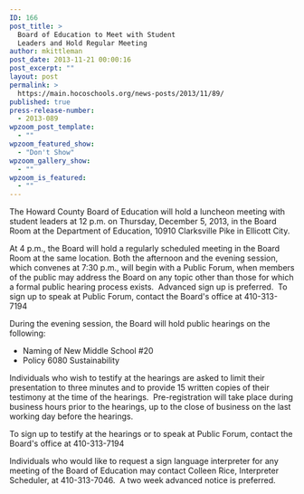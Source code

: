 ```yaml
---
ID: 166
post_title: >
  Board of Education to Meet with Student
  Leaders and Hold Regular Meeting
author: mkittleman
post_date: 2013-11-21 00:00:16
post_excerpt: ""
layout: post
permalink: >
  https://main.hocoschools.org/news-posts/2013/11/89/
published: true
press-release-number:
  - 2013-089
wpzoom_post_template:
  - ""
wpzoom_featured_show:
  - "Don't Show"
wpzoom_gallery_show:
  - ""
wpzoom_is_featured:
  - ""
---
```

The Howard County Board of Education will hold a luncheon meeting with student leaders at 12 p.m. on Thursday, December 5, 2013, in the Board Room at the Department of Education, 10910 Clarksville Pike in Ellicott City.

At 4 p.m., the Board will hold a regularly scheduled meeting in the Board Room at the same location. Both the afternoon and the evening session, which convenes at 7:30 p.m., will begin with a Public Forum, when members of the public may address the Board on any topic other than those for which a formal public hearing process exists.  Advanced sign up is preferred.  To sign up to speak at Public Forum, contact the Board's office at 410-313-7194

During the evening session, the Board will hold public hearings on the following:
- Naming of New Middle School #20
- Policy 6080 Sustainability

Individuals who wish to testify at the hearings are asked to limit their presentation to three minutes and to provide 15 written copies of their testimony at the time of the hearings.  Pre-registration will take place during business hours prior to the hearings, up to the close of business on the last working day before the hearings.

To sign up to testify at the hearings or to speak at Public Forum, contact the Board's office at 410-313-7194

Individuals who would like to request a sign language interpreter for any meeting of the Board of Education may contact Colleen Rice, Interpreter Scheduler, at 410-313-7046.  A two week advanced notice is preferred.